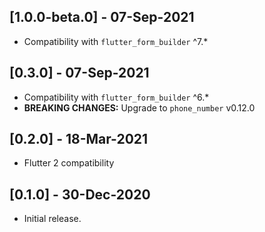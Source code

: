 ## [1.0.0-beta.0] - 07-Sep-2021
* Compatibility with `flutter_form_builder` ^7.*

## [0.3.0] - 07-Sep-2021
* Compatibility with `flutter_form_builder` ^6.*
* **BREAKING CHANGES:** Upgrade to `phone_number` v0.12.0

## [0.2.0] - 18-Mar-2021
* Flutter 2 compatibility

## [0.1.0] - 30-Dec-2020
* Initial release.
